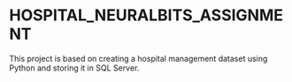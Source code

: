 # HOSPITAL_NEURALBITS_ASSIGNMENT
This project is based on creating a hospital management dataset using Python and storing it in SQL Server.
